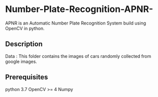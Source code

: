 # Number-Plate-Recognition-APNR-
APNR is an Automatic Number Plate Recognition System build using OpenCV in python.


## Description 
Data : This folder contains the images of cars randomly collected from google images.

## Prerequisites
python 3.7
OpenCV >= 4
Numpy
